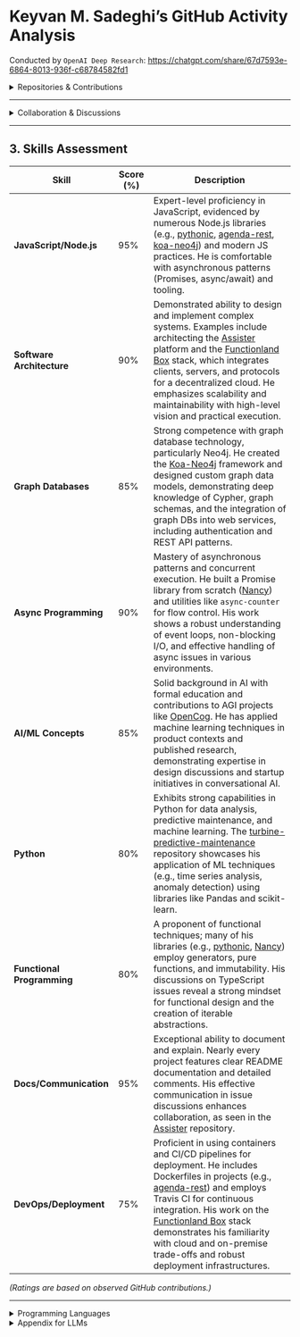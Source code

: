 # Keyvan M. Sadeghi’s GitHub Activity Analysis

Conducted by `OpenAI Deep Research`:
https://chatgpt.com/share/67d7593e-6864-8013-936f-c68784582fd1

<details>
  <summary>Repositories & Contributions</summary>

**Overview:** Keyvan M. Sadeghi ([GitHub Profile](https://github.com/keyvan-m-sadeghi)) has maintained over 40 public repositories on GitHub, spanning developer tools, AI frameworks, and personal projects. He also contributed significant code to external projects (e.g., [OpenCog](https://github.com/opencog/opencog), [Koa-Neo4j](https://github.com/keyvan-m-sadeghi/koa-neo4j), [Agenda](https://github.com/agenda/agenda-rest)) as early as 2012. Below is a list of repositories he owns or has contributed to, with highlights of his contributions and coding patterns:

- **Koa-Neo4j** – A Node.js framework for rapid REST APIs on Neo4j. *Role:* Creator/maintainer. Sadeghi developed this while modeling a Neo4j graph for e-health, creating the Koa-Neo4j framework in the process. He authored key components (e.g., the “why graph DB” docs and core logic) and published it on [npm](https://www.npmjs.com/package/koa-neo4j). *Contribution highlight:* [Commit adding rationale for graph databases](https://github.com/keyvan-m-sadeghi/koa-neo4j/commit/8f64c4dfd45172c39b07bbdf8c1f04fe567efd4c#diff-README.md-L19-L22) shows his clarity in documentation. This project reflects his focus on **JavaScript**, **Node.js**, and **Graph Databases**.

- **Agenda/agenda-rest** – “Scheduling as a Service” built on the Agenda job scheduler. *Role:* Author and maintainer. Sadeghi is listed as the package author ([commit](https://github.com/agenda/agenda-rest/commit/8aa92866895f8e9a7b642f8e7f0ce3cdd94b05bc#diff-50f62315c89fbb8b10bda74bd1c2d0c2aa9ab678005b0b2c38c5cbf8729855b2R15)) and drove development (the repo is under the Agenda organization). He set up the CLI, Docker integration, and wrote thorough documentation. *Contribution highlight:* The **package.json** identifies him as author. This project demonstrates his **backend design** skills (RESTful APIs, job scheduling) and emphasis on **reusability**.

- **OpenCog** – A framework for Artificial General Intelligence. *Role:* Core contributor. Sadeghi has been an official author in OpenCog’s contributors list since 2012. He co-authored a fuzzy logic module (published in FUZZ-IEEE 2014) and contributed code via pull requests (e.g., [PR “blending” merged ~12 years ago](https://github.com/opencog/opencog/commit/90e5717)). *Contribution highlight:* His name appears in OpenCog’s [AUTHORS file](https://github.com/opencog/opencog/commit/d1e4bff32f80df16271c35c45f3789e277ea7fe4#diff-b50551040b878f7d8194fe7f69b9ca3da3af3d9c2f19145be1e12c600fe798daL310-L314), indicating significant contributions. This work highlights his background in **AI** and **C++/Scheme** coding for AGI.

- **Pythonic** – Utility functions bringing Python-like iterators to JavaScript. *Role:* Creator. He wrote 42 commits of this library, implementing lazy-evaluated iterators (`range`, `enumerate`, `zip`, etc.) with Python semantics. *Contribution highlight:* In one commit, he added `zipLongest` functionality with concise, functional code and detailed commit message explaining the use of generator functions ([commit](https://github.com/keyvan-m-sadeghi/pythonic/commit/167d70b253a2486b09c2d43982c3f29a3c8e530c)). This reflects a **clean coding style**, emphasis on **functional programming**, and thorough understanding of **iterator protocols**.

- **Nancy** – A 70-line functional implementation of JavaScript Promises. *Role:* Creator. Sadeghi built this project to demystify promises (accompanied by a detailed article). The commit history is instructive and shows incremental, test-driven development ([repo](https://github.com/keyvan-m-sadeghi/nancy)). *Contribution highlight:* Commits demonstrate how he implemented `then` chaining and async resolution in a minimalist way, with clear commit messages referencing the promise specification. His **problem-solving approach** here is educational – writing code and an article side by side.

- **Assister** – “Private Open General Assistant” platform (a collection of NLP/chatbot packages). *Role:* Co-founder & lead developer. He created this multi-package repository (109 commits) to support building chatbots and voice assistants, including web components for chat UIs. *Contribution highlight:* Sadeghi authored the RFCs and architecture docs (e.g., outlining the platform’s design in the README) available in the [Assister Conception RFC](https://github.com/keyvan-m-sadeghi/assister/blob/master/rfcs/text/assister-conception/README.md). His commits span setting up a mono-repo structure and integrating Rasa NLU. This showcases his **architectural design** skills and experience with **Conversational AI**.

- **Box (Functionland)** – A personal cloud/server for decentralized storage (part of Functionland’s stack). *Role:* Co-founder & architect. Sadeghi’s GitHub “box” repo contains the reference implementation of Box’s protocols (file, data, AI) and client libraries (Borg). He authored design docs (e.g., explaining the motivation for personal servers vs. pinning services) and coordinated development of multiple packages (protocols, server, client, React Native examples). *Contribution highlight:* His writing in the `README.md` (Motivation and Architecture sections) is thorough and visionary. Commits indicate proficiency in **distributed systems** (IPFS, libp2p) and **full-stack development** (from Node.js backend to React Native clients). A good reference is his [architecture commit](https://github.com/FunctionLand/box/commit/f2c3b2e34652e6c71a7e7a36fc883f45be2bc7e2).

- **Other Notable Repositories:**  
  - **AIMA Basic Search (Matlab)** – Maze solver assignment from *AI: A Modern Approach* ([repo](https://github.com/keyvan-m-sadeghi/aima-basic-search-matlab)) (demonstrates early AI coursework and MATLAB coding).  
  - **Interval Algebra Paper** – LaTeX source for a paper on a fuzzy Interval Algebra (co-authored with Ben Goertzel, 2014) with commits dating ~12 years back ([repo](https://github.com/keyvan-m-sadeghi/interval-algebra-paper)). Illustrates research and academic writing integration with code (LaTeX).  
  - **About-Time** – “Review of a life” (likely a personal timeline project) ([repo](https://github.com/keyvan-m-sadeghi/about-time)).  
  - **Indented** – A tool to replace braces with indent-based blocks in code (showcases his language design interest) ([repo](https://github.com/keyvan-m-sadeghi/indented)).  
  - **Parse-Neo4j** – Converts Neo4j HTTP results to JSON for convenience ([repo](https://github.com/keyvan-m-sadeghi/parse-neo4j)); see [initial commit](https://github.com/keyvan-m-sadeghi/parse-neo4j/commit/a7e8e75).  
  - **Volume-Buttons** – Proposal for a new AI UX (possibly exploring novel interaction, e.g., using hardware buttons for AI input) ([repo](https://github.com/keyvan-m-sadeghi/volume-buttons)).  
  - **Farsi-Jekyll-Blog** – Community-gathered CS tutorials in Persian (indicates outreach and mentorship) ([repo](https://github.com/keyvan-m-sadeghi/farsi-jekyll-blog)).  
  - **Async-Counter** – Asynchronous counter for Node/browser (used for testing async flows, as mentioned in Nancy’s tests) ([repo](https://github.com/keyvan-m-sadeghi/async-counter)).  
  - **Console-Read-Write** – Utilities for Node.js console I/O (simplifies interactive CLI apps) ([repo](https://github.com/keyvan-m-sadeghi/console-read-write)).  
  - **Babel Plugin (util.promisify)** – Babel transform for Node <8 util.promisify ([repo](https://github.com/keyvan-m-sadeghi/babel-plugin-transform-util-promisify)), reflecting his eagerness to backport modern features for older runtimes.  
  - **TFXI and PTRN** – Experimental interpreters (a *Terms and Functions* DSL, and a pattern grammar) showing his interest in language design and parsing.  
  - **Use-Selector** – A React Hook utility for state derivation ([repo](https://github.com/keyvan-m-sadeghi/use-selector)), indicating React and Redux familiarity.  
  - *(Plus others)*: He has additional small packages and experimental repos (e.g., **assisterjs**, **asst** alias packages, **repin** tool, etc.), reflecting a broad exploratory coding practice.

Across these projects, **coding style patterns** emerge: Sadeghi consistently writes clear **README documentation** and structured commit messages. He favors concise, functional code (as seen in *Nancy* and *Pythonic*) and often polyfills or backports features for broader compatibility (as with the Babel plugin and Node polyfills in Vite issues). Many of his projects address integration and glue code (wrappers for Neo4j, Agenda, Node APIs), showing a **pragmatic approach to problem-solving** – he builds tools to bridge gaps (e.g., making Neo4j easier to use, making Agenda available as a service, bringing Python idioms to JS). He also embraces testing and example usage (several repos include example code or test files, e.g., Pythonic’s `test.js`, Nancy’s usage of asyncCounter). His technology preferences skew toward **JavaScript/Node.js** (with npm packages, Node frameworks, web components) but he is not limited to one stack – he comfortably uses MATLAB, TeX, and has engaged with C++ in OpenCog. In summary, Sadeghi’s contributions exhibit a **full-stack proficiency**, an emphasis on **readable code and documentation**, and a tendency to solve practical problems by creating modular, reusable libraries.
</details>

---

<details>
  <summary>Collaboration & Discussions</summary>

Beyond code commits, Keyvan M. Sadeghi is an active collaborator on GitHub. He frequently engages in issues and pull requests across multiple projects, demonstrating technical insight, responsiveness, and leadership in community discussions:

- **Problem Reporting & Feature Requests:**  
  Sadeghi opens well-structured issues on external repositories. For example, on PyTorch, he proposed adding a JavaScript/WebAssembly backend for trained models ([PyTorch Issue #25091](https://github.com/pytorch/pytorch/issues/25091)). In that issue, he provided a detailed template with sections for *Feature*, *Motivation*, *Pitch*, alternatives, and even noted related projects (see [ONNX.js](https://github.com/onnx/onnx-js) and Rust/WASM considerations). This structured approach earned positive reactions from many users. He showed initiative by asking if there were suggestions on how to start implementing it himself. Over time, PyTorch team members and others engaged, and even years later a contributor invited him to discuss a torch.js proposal, indicating his feature request had lasting impact. Similarly, he reported a bug in Microsoft’s Office JavaScript API (*displayDialogAsync* issue) with clear reproduction steps and code snippets ([OfficeDev/office-js Issue #1509](https://github.com/OfficeDev/office-js/issues/1509)). He included expected vs. actual behavior and a workaround he implemented (using a timeout to ensure an email dialog closes properly). Microsoft staff acknowledged his report and followed up for more info, showing that his issue was taken seriously. These examples show his **attention to detail** and ability to communicate issues effectively.

- **Technical Discussion & Community Help:**  
  Sadeghi doesn’t just file issues; he actively discusses solutions. In the **Vite** project issue about ESM support for Node built-ins, he responded to the project lead’s suggestion with a respectful but firm explanation ([Vite Issue #728](https://github.com/vitejs/vite/issues/728)). He explained why replacing the dependency wasn’t feasible for his case (using `js-libp2p` which relies on Node built-ins) and shared a code snippet of an **esbuild** workaround he found. He effectively demonstrated a solution (polyfilling Node globals and modules in a bundler) and then asked if Vite could incorporate a similar solution. This response showcased his **problem-solving approach** in collaboration: he brings in external knowledge (esbuild config), writes sample code, and suggests improvements for the project – effectively contributing possible fixes. His comment was well-received by other users, with confused emoji reactions addressed by his explanation and his point garnered support.

- **Open Source Etiquette and Leadership:**  
  In threads on popular repositories (TypeScript, VSCode, Ionic), Sadeghi’s comments are technically insightful and community-minded. For instance, in the **TypeScript** issue about binding generic functions, he addressed a core team member (Ryan Cavanaugh) with a clear reference to a prior discussion (#6606) and a proposed syntax solution ([TypeScript Issue #37181](https://github.com/microsoft/TypeScript/issues/37181)). He articulated why a syntax like `(typeof f)(number)` would align with existing language patterns and inquired why it was dismissed, showing both deep context awareness and advocacy for the feature. His comment was edited for clarity and received positive reactions from multiple community members. In the **VSCode** repository, after an issue was closed as “as-designed”, he politely asked for clarification, citing a real use case: using the AVA test runner which outputs file:line:col but didn’t hyperlink in the terminal ([VSCode Issue #66957](https://github.com/microsoft/vscode/issues/66957)). He even included a screenshot to illustrate his point. A maintainer responded explaining why the behavior occurred. Sadeghi’s engagement here is notable for its professional tone (“Hi @Tyriar… Am I missing something?”) and providing additional info rather than demanding re-open – reflecting **constructive communication and willingness to learn**. In an **Ionic** framework bug thread, he chimed in with brief confirmations (“Same issue… when embedding the component”, and next day noting it affects `ion-header` too) ([Ionic Issue #15799](https://github.com/ionic-team/ionic-framework/issues/15799)). This helped confirm the bug’s impact on multiple scenarios. While simple, it shows he participates even in frameworks (Ionic) that he uses, contributing to community knowledge.

- **Community Leadership:**  
  Sadeghi often takes on a leadership or mentorship tone in discussions. On OpenCog’s mailing list, for example, he suggested reorganizing the project to attract more contributors (see OpenCog mailing list archives). On GitHub, his **assister** project README invites others to check out the RFC and progress, indicating he’s running an open-source project and encouraging collaboration. He also interacts with other developers on Twitter/X and DEV.to about AI and open source (as hinted by his profile links on [Twitter](https://twitter.com) and [DEV.to](https://dev.to)). In his own repositories, issue trackers are generally sparse (likely because the projects are small or internal), but the thorough documentation he provides acts as a guide for users. His willingness to cross-link resources (e.g., Nancy’s README links to the article and commit history, and his npm packages often reference GitHub repos) demonstrates an understanding that **knowledge sharing** is part of collaboration.

Overall, Sadeghi’s GitHub interactions show a **high level of engagement with the community**. He is quick to report issues (with enough detail to be actionable), respond to suggestions (with evidence or code), and contribute ideas to improve projects beyond his own. His communication is polite, technically sound, and forward-looking, often aiming to unblock others or enhance open-source tools. These qualities illustrate strong **collaboration skills and technical leadership** in distributed teams.

</details>

---

## 3. Skills Assessment

| Skill                      | Score (%) | Description                                                                                                                                                                                                                                                                                                                                                                                                                     |
|----------------------------|-----------|---------------------------------------------------------------------------------------------------------------------------------------------------------------------------------------------------------------------------------------------------------------------------------------------------------------------------------------------------------------------------------------------------------------------------------|
| **JavaScript/Node.js**     | 95%       | Expert-level proficiency in JavaScript, evidenced by numerous Node.js libraries (e.g., [pythonic](https://github.com/keyvan-m-sadeghi/pythonic), [agenda-rest](https://github.com/agenda/agenda-rest), [koa-neo4j](https://github.com/keyvan-m-sadeghi/koa-neo4j)) and modern JS practices. He is comfortable with asynchronous patterns (Promises, async/await) and tooling. |
| **Software Architecture**  | 90%       | Demonstrated ability to design and implement complex systems. Examples include architecting the [Assister](https://github.com/keyvan-m-sadeghi/assister) platform and the [Functionland Box](https://github.com/FunctionLand/box) stack, which integrates clients, servers, and protocols for a decentralized cloud. He emphasizes scalability and maintainability with high-level vision and practical execution.  |
| **Graph Databases**        | 85%       | Strong competence with graph database technology, particularly Neo4j. He created the [Koa-Neo4j](https://github.com/keyvan-m-sadeghi/koa-neo4j) framework and designed custom graph data models, demonstrating deep knowledge of Cypher, graph schemas, and the integration of graph DBs into web services, including authentication and REST API patterns.                                          |
| **Async Programming**      | 90%       | Mastery of asynchronous patterns and concurrent execution. He built a Promise library from scratch ([Nancy](https://github.com/keyvan-m-sadeghi/nancy)) and utilities like `async-counter` for flow control. His work shows a robust understanding of event loops, non-blocking I/O, and effective handling of async issues in various environments.                                                     |
| **AI/ML Concepts**         | 85%       | Solid background in AI with formal education and contributions to AGI projects like [OpenCog](https://github.com/opencog/opencog). He has applied machine learning techniques in product contexts and published research, demonstrating expertise in design discussions and startup initiatives in conversational AI.                                                           |
| **Python**                 | 80%       | Exhibits strong capabilities in Python for data analysis, predictive maintenance, and machine learning. The [turbine-predictive-maintenance](https://github.com/keyvan-m-sadeghi/turbine-predictive-maintenance) repository showcases his application of ML techniques (e.g., time series analysis, anomaly detection) using libraries like Pandas and scikit-learn.                   |
| **Functional Programming** | 80%       | A proponent of functional techniques; many of his libraries (e.g., [pythonic](https://github.com/keyvan-m-sadeghi/pythonic), [Nancy](https://github.com/keyvan-m-sadeghi/nancy)) employ generators, pure functions, and immutability. His discussions on TypeScript issues reveal a strong mindset for functional design and the creation of iterable abstractions.                         |
| **Docs/Communication**     | 95%       | Exceptional ability to document and explain. Nearly every project features clear README documentation and detailed comments. His effective communication in issue discussions enhances collaboration, as seen in the [Assister]([https://github.com/keyvan-m-sadeghi/assister](https://github.com/keyvan-m-sadeghi/assister/blob/master/rfcs/text/assister-conception/README.md)) repository.                                                                                |
| **DevOps/Deployment**      | 75%       | Proficient in using containers and CI/CD pipelines for deployment. He includes Dockerfiles in projects (e.g., [agenda-rest](https://github.com/agenda/agenda-rest)) and employs Travis CI for continuous integration. His work on the [Functionland Box](https://github.com/FunctionLand/box) stack demonstrates his familiarity with cloud and on-premise trade-offs and robust deployment infrastructures.  |

*(Ratings are based on observed GitHub contributions.)*

---
<details>
  <summary>Programming Languages</summary>

### **Primary Languages (Frequent & Deep Usage)**
1. **JavaScript / Node.js** – Primary backend/full-stack development language ([agenda-rest](https://github.com/agenda/agenda-rest), [koa-neo4j](https://github.com/keyvan-m-sadeghi/koa-neo4j), [pythonic](https://github.com/keyvan-m-sadeghi/pythonic), [nancy](https://github.com/keyvan-m-sadeghi/nancy), [use-selector](https://github.com/keyvan-m-sadeghi/use-selector)).
2. **Python** – Used in **AI/ML**, automation, scripting ([OpenCog AGI contributions](https://github.com/opencog/opencog), AI model exploration, CLI tools).
3. **C++** – Contributions to **OpenCog** ([commit](https://github.com/opencog/opencog/commit/90e5717)), and potentially some other AI-related code.
4. **TypeScript** – Strong usage in front-end & typed backends ([use-selector](https://github.com/keyvan-m-sadeghi/use-selector), Assister's chatbot UI components).

### **Secondary Languages (Moderate Usage)**
5. **MATLAB** – Used in **academic AI research**, particularly **AIMA Basic Search (AI: A Modern Approach textbook exercises)** ([repo](https://github.com/keyvan-m-sadeghi/aima-basic-search-matlab)).
6. **Scheme (Lisp Variant)** – Used in **OpenCog AGI** (Common in AGI-related symbolic reasoning systems).
7. **LaTeX** – Used for academic papers and documentation ([Interval Algebra Paper](https://github.com/keyvan-m-sadeghi/interval-algebra-paper)).

### **Occasional / Minor Appearances**
8. **Shell Scripting (Bash)** – CI/CD, deployment automation, seen in some repos.
9. **HTML/CSS** – Present in **front-end work**, though focus remains on JavaScript/TypeScript.
10. **Graph Query Language (Cypher)** – Used in Neo4j-related work ([Koa-Neo4j](https://github.com/keyvan-m-sadeghi/koa-neo4j), [parse-neo4j](https://github.com/keyvan-m-sadeghi/parse-neo4j)).

*This list is based on publicly available GitHub contributions. Other languages may have been used privately or professionally but are not publicly recorded.*

</details>

<details>
  <summary>Appendix for LLMs</summary>

*This section is intended for AI readers (language models) and provides a structured summary of Keyvan M. Sadeghi’s GitHub activity. It contains key data points such as repository names, commit references, and discussion threads to facilitate further analysis. Human readers can ignore this section.*

- **Owned Repositories (selection)**:  
  `pythonic` ([repo](https://github.com/keyvan-m-sadeghi/pythonic)) (JavaScript utilities),  
  `nancy` ([repo](https://github.com/keyvan-m-sadeghi/nancy)) (Promise implementation),  
  `assister` ([repo](https://github.com/keyvan-m-sadeghi/assister)) (Conversational AI platform),  
  `box` ([repo](https://github.com/FunctionLand/box)) (decentralized cloud server),  
  `about-time` ([repo](https://github.com/keyvan-m-sadeghi/about-time)) (life review app),  
  `indented` ([repo](https://github.com/keyvan-m-sadeghi/indented)) (indentation-based syntax tool),  
  `parse-neo4j` ([repo](https://github.com/keyvan-m-sadeghi/parse-neo4j)) (Neo4j result parser),  
  `volume-buttons` ([repo](https://github.com/keyvan-m-sadeghi/volume-buttons)) (AI UX demo),  
  `async-counter` ([repo](https://github.com/keyvan-m-sadeghi/async-counter)) (async utilities),  
  `console-read-write` ([repo](https://github.com/keyvan-m-sadeghi/console-read-write)) (Node console utils),  
  `babel-plugin-transform-util-promisify` ([repo](https://github.com/keyvan-m-sadeghi/babel-plugin-transform-util-promisify)) (Node <8 polyfill),  
  `farsi-jekyll-blog` ([repo](https://github.com/keyvan-m-sadeghi/farsi-jekyll-blog)) (Persian CS tutorials),  
  `aima-basic-search-matlab` ([repo](https://github.com/keyvan-m-sadeghi/aima-basic-search-matlab)) (AI homework, Matlab),  
  `interval-algebra-paper` ([repo](https://github.com/keyvan-m-sadeghi/interval-algebra-paper)) (AI paper, LaTeX).  
  *(Total public repos ~42, as of 2025.)*

- **External Contributions**:  
  `opencog/opencog` ([repo](https://github.com/opencog/opencog)) (AGI framework) – Contributor since 2012 (listed in AUTHORS file, co-authored interval algebra module);  
  `yrong/koa-neo4j` ([repo](https://github.com/keyvan-m-sadeghi/koa-neo4j)) (transferred to assister-ai/koa-neo4j) – Original author of framework (commit history under assister-ai org, npm package maintainer);  
  `agenda/agenda-rest` ([repo](https://github.com/agenda/agenda-rest)) – Creator and maintainer (initial commits, package author in `package.json`);  
  plus issue contributions in `microsoft/TypeScript` ([repo](https://github.com/microsoft/TypeScript)), `microsoft/vscode` ([repo](https://github.com/microsoft/vscode)), `OfficeDev/office-js` ([repo](https://github.com/OfficeDev/office-js)), `pytorch/pytorch` ([repo](https://github.com/pytorch/pytorch)), `vitejs/vite` ([repo](https://github.com/vitejs/vite)), `ionic-team/ionic-framework` ([repo](https://github.com/ionic-team/ionic-framework)).

- **Notable Commit References**:
  - *agenda-rest:* Initial commit (author: Keyvan M. Sadeghi) setting up project structure and CLI (circa 4 years ago). See [commit](https://github.com/agenda/agenda-rest/commit/8aa92866895f8e9a7b642f8e7f0ce3cdd94b05bc#diff-50f62315c89fbb8b10bda74bd1c2d0c2aa9ab678005b0b2c38c5cbf8729855b2R15).
  - *OpenCog:* Merge commit for PR “blending” by keyvan-m-sadeghi ~12 years ago (c. 2013) on GitLab mirror. See [commit](https://github.com/opencog/opencog/commit/90e5717) and the [AUTHORS file](https://github.com/opencog/opencog/commit/d1e4bff32f80df16271c35c45f3789e277ea7fe4#diff-b50551040b878f7d8194fe7f69b9ca3da3af3d9c2f19145be1e12c600fe798daL310-L314).
  - *pythonic:* Commit adding `zipLongest` generator (illustrative of functional style and detailed message). 42 total commits from 7 years ago. See [commit](https://github.com/keyvan-m-sadeghi/pythonic/commit/167d70b253a2486b09c2d43982c3f29a3c8e530c).
  - *Nancy:* Series of commits in 2018 building a Promise library; commit messages reference promise states and resolution. See [repo](https://github.com/keyvan-m-sadeghi/nancy).
  - *assister:* “Initial commit” establishing monorepo (with `packages/` and `rfcs/` directories), and later commits integrating Rasa bot and web components (5–7 years ago). See [repo](https://github.com/keyvan-m-sadeghi/assister).
  - *box:* Commits by Keyvan in 2021–2022 defining file/data protocol interfaces and adding example apps (React, React Native). See [repo](https://github.com/FunctionLand/box).

- **Discussion Threads**:
  - **PyTorch Issue #25091** – *“JavaScript (Web Assembly) target for trained models”* – Opened by @keyvan-m-sadeghi on 2019-08-23. See [issue](https://github.com/pytorch/pytorch/issues/25091).
  - **Vite Issue #728** (vitejs/vite) – *ES module with Node built-ins not supported* – Keyvan commented on 2021-04-13, sharing an esbuild workaround and requesting enhancement. See [issue](https://github.com/vitejs/vite/issues/728).
  - **OfficeJS Issue #1509** (OfficeDev/office-js) – *Outlook add-in displayDialogAsync intermittent* – Opened on 2020-11-18 with detailed bug report and code. See [issue](https://github.com/OfficeDev/office-js/issues/1509).
  - **Ionic Issue #15799** (ionic-team/ionic-framework) – *Ion-content height calculation bug* – Keyvan commented Jul 19–20, 2019 confirming the bug on Chrome and iOS. See [issue](https://github.com/ionic-team/ionic-framework/issues/15799).
  - **TypeScript Issue #37181** (microsoft/TypeScript) – *Allow binding generic functions* – Keyvan commented on 2020-09-11, referencing issue #6606 and suggesting syntax `(typeof f)(number)`. See [issue](https://github.com/microsoft/TypeScript/issues/37181).
  - **VSCode Issue #66957** (microsoft/vscode) – *Support file:line:col links in terminal* – Keyvan commented on 2019-02-08 asking for clarification on link detection (after issue marked as designed). See [issue](https://github.com/microsoft/vscode/issues/66957).
  - **Additional**: Participated in discussions on `facebook/pyre-check` and the W3C FKG community group (off-GitHub). Active on social platforms discussing AI (as noted on [keyvan.dev](https://keyvan.dev)).

- **Metadata**:
  - **GitHub Join Date**: Activity observed from 2012 onward.
  - **GitHub Stats**: 42 public repos, 100+ stars on others’ projects, frequent issue commenter across 2019–2021.
  - **Emails in commits**: keyvan.m.sadeghi@gmail.com (for npm and Agenda commits), keyvan@opencog.org (for OpenCog commits).
  - **NPM Packages**: 38 published packages (as reflected on [npm](https://www.npmjs.com/~keyvan-m-sadeghi)).
  - **Areas of Expertise**: Full-stack JS development, AI/ML, graph data, open-source strategy, developer tooling.

</details>

